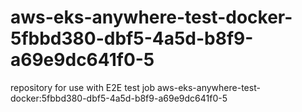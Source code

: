 # aws-eks-anywhere-test-docker-5fbbd380-dbf5-4a5d-b8f9-a69e9dc641f0-5
repository for use with E2E test job aws-eks-anywhere-test-docker:5fbbd380-dbf5-4a5d-b8f9-a69e9dc641f0-5
